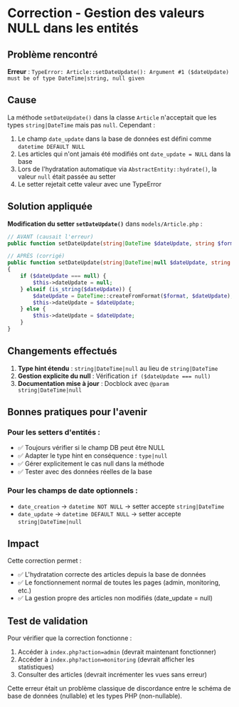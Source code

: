 # Correction - Gestion des valeurs NULL dans les entités

## Problème rencontré

**Erreur** : `TypeError: Article::setDateUpdate(): Argument #1 ($dateUpdate) must be of type DateTime|string, null given`

## Cause

La méthode `setDateUpdate()` dans la classe `Article` n'acceptait que les types `string|DateTime` mais pas `null`. Cependant :

1. Le champ `date_update` dans la base de données est défini comme `datetime DEFAULT NULL`
2. Les articles qui n'ont jamais été modifiés ont `date_update = NULL` dans la base
3. Lors de l'hydratation automatique via `AbstractEntity::hydrate()`, la valeur `null` était passée au setter
4. Le setter rejetait cette valeur avec une TypeError

## Solution appliquée

**Modification du setter `setDateUpdate()`** dans `models/Article.php` :

```php
// AVANT (causait l'erreur)
public function setDateUpdate(string|DateTime $dateUpdate, string $format = 'Y-m-d H:i:s') : void

// APRÈS (corrigé)
public function setDateUpdate(string|DateTime|null $dateUpdate, string $format = 'Y-m-d H:i:s') : void
{
    if ($dateUpdate === null) {
        $this->dateUpdate = null;
    } elseif (is_string($dateUpdate)) {
        $dateUpdate = DateTime::createFromFormat($format, $dateUpdate);
        $this->dateUpdate = $dateUpdate;
    } else {
        $this->dateUpdate = $dateUpdate;
    }
}
```

## Changements effectués

1. **Type hint étendu** : `string|DateTime|null` au lieu de `string|DateTime`
2. **Gestion explicite du null** : Vérification `if ($dateUpdate === null)`
3. **Documentation mise à jour** : Docblock avec `@param string|DateTime|null`

## Bonnes pratiques pour l'avenir

### Pour les setters d'entités :
- ✅ Toujours vérifier si le champ DB peut être NULL
- ✅ Adapter le type hint en conséquence : `type|null`
- ✅ Gérer explicitement le cas null dans la méthode
- ✅ Tester avec des données réelles de la base

### Pour les champs de date optionnels :
- `date_creation` → `datetime NOT NULL` → setter accepte `string|DateTime`
- `date_update` → `datetime DEFAULT NULL` → setter accepte `string|DateTime|null`

## Impact

Cette correction permet :
- ✅ L'hydratation correcte des articles depuis la base de données
- ✅ Le fonctionnement normal de toutes les pages (admin, monitoring, etc.)
- ✅ La gestion propre des articles non modifiés (date_update = null)

## Test de validation

Pour vérifier que la correction fonctionne :
1. Accéder à `index.php?action=admin` (devrait maintenant fonctionner)
2. Accéder à `index.php?action=monitoring` (devrait afficher les statistiques)
3. Consulter des articles (devrait incrémenter les vues sans erreur)

Cette erreur était un problème classique de discordance entre le schéma de base de données (nullable) et les types PHP (non-nullable).